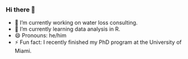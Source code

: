 ### Hi there 👋

- 🔭 I’m currently working on water loss consulting.
- 🌱 I’m currently learning data analysis in R.
- 😄 Pronouns: he/him
- ⚡ Fun fact: I recently finished my PhD program at the University of Miami.

<!--
**georgeesource/georgeesource** is a ✨ _special_ ✨ repository because its `README.md` (this file) appears on your GitHub profile.

Here are some ideas to get you started:

- 🔭 I’m currently working on ...
- 🌱 I’m currently learning ...
- 👯 I’m looking to collaborate on ...
- 🤔 I’m looking for help with ...
- 💬 Ask me about ...
- 📫 How to reach me: ...
- 😄 Pronouns: ...
- ⚡ Fun fact: ...
-->
